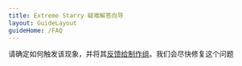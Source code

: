 ```yaml
---
title: Extreme Starry 疑难解答向导
layout: GuideLayout
guideHome: /FAQ
---
```


请确定如何触发该现象，并将其[反馈给制作组](../../Support/README)。我们会尽快修复这个问题
